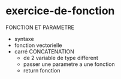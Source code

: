 # exercice-de-fonction
FONCTION ET PARAMETRE 
- syntaxe
- fonction vectorielle
- carré
  CONCATENATION
  - de 2 variable de type different
  - passer une parametre a une fonction
  - return fonction
  

